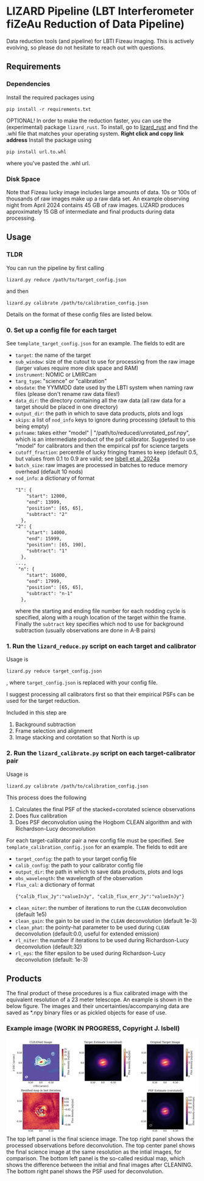 # LIZARD Pipeline (LBT Interferometer fiZeAu Reduction of Data Pipeline)

Data reduction tools (and pipeline) for LBTI Fizeau imaging. This is actively evolving, so please do not hesitate to reach out with questions.

## Requirements

### Dependencies

Install the required packages using

```
pip install -r requirements.txt
```

OPTIONAL!
In order to make the reduction faster, you can use the (experimental) package `lizard_rust`. To install, go to [lizard_rust](https://github.com/jwisbell/lizard_rust/releases) and find the .whl file that matches your operating system. **Right click and copy link address** Install the package using

```
pip install url.to.whl
```

where you've pasted the .whl url.

### Disk Space

Note that Fizeau lucky image includes large amounts of data. 10s or 100s of thousands of raw images make up a raw data set. An example observing night from April 2024 contains 45 GB of raw images. LIZARD produces approximately 15 GB of intermediate and final products during data processing.

## Usage

### TLDR

You can run the pipeline by first calling

```
lizard.py reduce /path/to/target_config.json
```

and then

```
lizard.py calibrate /path/to/calibration_config.json
```

Details on the format of these config files are listed below.

### 0. Set up a config file for each target

See `template_target_config.json` for an example. The fields to edit are

- `target`: the name of the target
- `sub_window`: size of the cutout to use for processing from the raw image (larger values require more disk space and RAM)
- `instrument`: NOMIC or LMIRCam
- `targ_type`: "science" or "calibration"
- `obsdate`: the YYMMDD date used by the LBTI system when naming raw files (please don't rename raw data files!)
- `data_dir`: the directory containing all the raw data (all raw data for a target should be placed in one directory)
- `output_dir`: the path in which to save data products, plots and logs
- `skips`: a list of `nod_info` keys to ignore during processing (default to this being empty)
- `psfname`: takes either "model" | "/path/to/reduced/unrotated_psf.npy", which is an intermediate product of the psf calibrator. Suggested to use "model" for calibrators and then the empirical psf for science targets
- `cutoff_fraction`: percentile of lucky fringing frames to keep (default 0.5, but values from 0.1 to 0.9 are valid; see [Isbell et al. 2024a](https://www.spiedigitallibrary.org/conference-proceedings-of-spie/13095/1309506/The-LBTI-pioneering-the-ELT-era/10.1117/12.3027270.short?tab=ArticleLinkCited)
- `batch_size`: raw images are processed in batches to reduce memory overhead (default 10 nods)
- `nod_info`: a dictionary of format
  ```
  "1": {
      "start": 12000,
      "end": 13999,
      "position": [65, 65],
      "subtract": "2"
    },
  "2": {
      "start": 14000,
      "end": 15999,
      "position": [65, 190],
      "subtract": "1"
    },
  ...,
   "n": {
      "start": 16000,
      "end": 17999,
      "position": [65, 65],
      "subtract": "n-1"
    },
  ```
  where the starting and ending file number for each nodding cycle is specified, along with a rough location of the target within the frame. Finally the `subtract` key specifies which nod to use for background subtraction (usually observations are done in A-B pairs)

### 1. Run the `lizard_reduce.py` script on each target and calibrator

Usage is

```
lizard.py reduce target_config.json
```

, where `target_config.json` is replaced with your config file.

I suggest processing all calibrators first so that their empirical PSFs can be used for the target reduction.

Included in this step are

1. Background subtraction
2. Frame selection and alignment
3. Image stacking and corotation so that North is up

### 2. Run the `lizard_calibrate.py` script on each target-calibrator pair

Usage is

```
lizard.py calibrate /path/to/calibration_config.json
```

This process does the following

1. Calculates the final PSF of the stacked+corotated science observations
2. Does flux calibration
3. Does PSF deconvolution using the Hogbom CLEAN algorithm and with Richardson-Lucy deconvolution

For each target-calibrator pair a new config file must be specified. See `template_calibration_config.json` for an example. The fields to edit are

- `target_config`: the path to your target config file
- `calib_config`: the path to your calibrator config file
- `output_dir`: the path in which to save data products, plots and logs
- `obs_wavelength`: the wavelength of the observation
- `flux_cal`: a dictionary of format
  ```
  {"calib_flux_Jy":"valueInJy", "calib_flux_err_Jy":"valueInJy"}
  ```
- `clean_niter`: the number of iterations to run the `CLEAN` deconvolution (default 1e5)
- `clean_gain`: the gain to be used in the `CLEAN` deconvolution (default 1e-3)
- `clean_phat`: the pointy-hat parameter to be used during `CLEAN` deconvolution (default:0.0, useful for extended emission)
- `rl_niter`: the number if iterations to be used during Richardson-Lucy deconvolution (default:32)
- `rl_eps`: the filter epsilon to be used during Richardson-Lucy deconvolution (default: 1e-3)

## Products

The final product of these procedures is a flux calibrated image with the equivalent resolution of a 23 meter telescope. An example is shown in the below figure. The images and their uncertainties/accompanying data are saved as \*.npy binary files or as pickled objects for ease of use.

### Example image (WORK IN PROGRESS, Copyright J. Isbell)

![Example image (WORK IN PROGRESS, Copyright J. Isbell)](example_images/NGC4151_clean_deconvolution.png)
The top left panel is the final science image. The top right panel shows the processed observations before deconvolution. The top center panel shows the final science image at the same resolution as the intial images, for comparison. The bottom left panel is the so-called residual map, which shows the difference between the initial and final images after CLEANING. The bottom right panel shows the PSF used for deconvolution.
